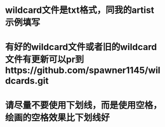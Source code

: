 # wildcard文件是txt格式，同我的artist示例填写
# 有好的wildcard文件或者旧的wildcard文件有更新可以pr到https://github.com/spawner1145/wildcards.git
# 请尽量不要使用下划线，而是使用空格，绘画的空格效果比下划线好